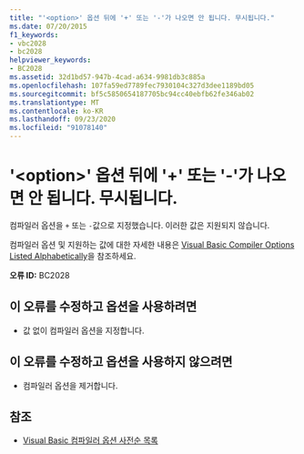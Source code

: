 ```yaml
---
title: "'<option>' 옵션 뒤에 '+' 또는 '-'가 나오면 안 됩니다. 무시됩니다."
ms.date: 07/20/2015
f1_keywords:
- vbc2028
- bc2028
helpviewer_keywords:
- BC2028
ms.assetid: 32d1bd57-947b-4cad-a634-9981db3c885a
ms.openlocfilehash: 107fa59ed7789fec7930104c327d3dee1189bd05
ms.sourcegitcommit: bf5c5850654187705bc94cc40ebfb62fe346ab02
ms.translationtype: MT
ms.contentlocale: ko-KR
ms.lasthandoff: 09/23/2020
ms.locfileid: "91078140"
---
```

# <a name="option-option-cannot-be-followed-by--or---ignored"></a>'\<option>' 옵션 뒤에 '+' 또는 '-'가 나오면 안 됩니다. 무시됩니다.

컴파일러 옵션을 `+` 또는 `-`값으로 지정했습니다. 이러한 값은 지원되지 않습니다.  
  
 컴파일러 옵션 및 지원하는 값에 대한 자세한 내용은 [Visual Basic Compiler Options Listed Alphabetically](../reference/command-line-compiler/compiler-options-listed-alphabetically.md)을 참조하세요.  
  
 **오류 ID:** BC2028  
  
## <a name="to-correct-this-error-and-use-the-option"></a>이 오류를 수정하고 옵션을 사용하려면  
  
- 값 없이 컴파일러 옵션을 지정합니다.  
  
## <a name="to-correct-this-error-and-not-use-the-option"></a>이 오류를 수정하고 옵션을 사용하지 않으려면  
  
- 컴파일러 옵션을 제거합니다.  
  
## <a name="see-also"></a>참조

- [Visual Basic 컴파일러 옵션 사전순 목록](../reference/command-line-compiler/compiler-options-listed-alphabetically.md)
